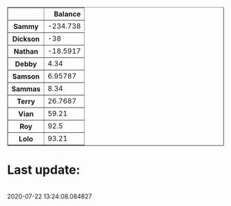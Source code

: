 <table border="1" class="dataframe">
  <thead>
    <tr style="text-align: right;">
      <th></th>
      <th>Balance</th>
    </tr>
  </thead>
  <tbody>
    <tr>
      <th>Sammy</th>
      <td>-234.738</td>
    </tr>
    <tr>
      <th>Dickson</th>
      <td>-38</td>
    </tr>
    <tr>
      <th>Nathan</th>
      <td>-18.5917</td>
    </tr>
    <tr>
      <th>Debby</th>
      <td>4.34</td>
    </tr>
    <tr>
      <th>Samson</th>
      <td>6.95787</td>
    </tr>
    <tr>
      <th>Sammas</th>
      <td>8.34</td>
    </tr>
    <tr>
      <th>Terry</th>
      <td>26.7687</td>
    </tr>
    <tr>
      <th>Vian</th>
      <td>59.21</td>
    </tr>
    <tr>
      <th>Roy</th>
      <td>92.5</td>
    </tr>
    <tr>
      <th>Lolo</th>
      <td>93.21</td>
    </tr>
  </tbody>
</table><H1>Last update:</h1><br>2020-07-22 13:24:08.084827